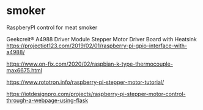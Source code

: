 # smoker
RaspberyPI control for meat smoker


Geekcreit® A4988 Driver Module Stepper Motor Driver Board with Heatsink
https://projectiot123.com/2019/02/01/raspberry-pi-gpio-interface-with-a4988/

https://www.on-fix.com/2020/02/raspbian-k-type-thermocouple-max6675.html

https://www.rototron.info/raspberry-pi-stepper-motor-tutorial/


https://iotdesignpro.com/projects/raspberry-pi-stepper-motor-control-through-a-webpage-using-flask

